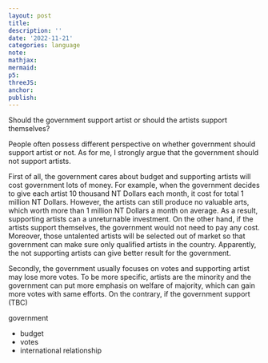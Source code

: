 ```yaml
---
layout: post
title:
description: ''
date: '2022-11-21'
categories: language
note:
mathjax:
mermaid:
p5:
threeJS:
anchor:
publish:
---
```


Should the government support artist or should the artists support themselves?

People often possess different perspective on whether government should support artist or not. As for me, I strongly argue that the government should not support artists.

First of all, the government cares about budget and supporting artists will cost government lots of money. For example, when the government decides to give each artist 10 thousand NT Dollars each month, it cost for total 1 million NT Dollars. However, the artists can still produce no valuable arts, which worth more than 1 million NT Dollars a month on average. As a result, supporting artists can a unreturnable investment. On the other hand, if the artists support themselves, the government would not need to pay any cost. Moreover, those untalented artists will be selected out of market so that government can make sure only qualified artists in the country. Apparently, the not supporting artists can give better result for the government.

Secondly, the government usually focuses on votes and supporting artist may lose more votes. To be more specific, artists are the minority and the government can put more emphasis on welfare of majority, which can gain more votes with same efforts. On the contrary, if the government support (TBC)

government

* budget
* votes
* international relationship
